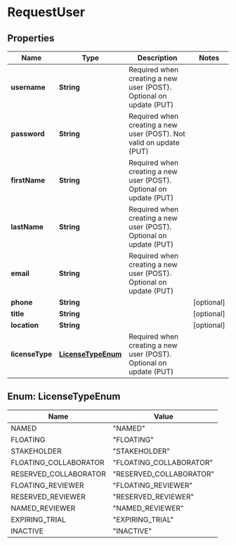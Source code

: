 
# RequestUser

## Properties
Name | Type | Description | Notes
------------ | ------------- | ------------- | -------------
**username** | **String** | Required when creating a new user (POST). Optional on update (PUT) | 
**password** | **String** | Required when creating a new user (POST). Not valid on update (PUT) | 
**firstName** | **String** | Required when creating a new user (POST). Optional on update (PUT) | 
**lastName** | **String** | Required when creating a new user (POST). Optional on update (PUT) | 
**email** | **String** | Required when creating a new user (POST). Optional on update (PUT) | 
**phone** | **String** |  |  [optional]
**title** | **String** |  |  [optional]
**location** | **String** |  |  [optional]
**licenseType** | [**LicenseTypeEnum**](#LicenseTypeEnum) | Required when creating a new user (POST). Optional on update (PUT) | 


<a name="LicenseTypeEnum"></a>
## Enum: LicenseTypeEnum
Name | Value
---- | -----
NAMED | &quot;NAMED&quot;
FLOATING | &quot;FLOATING&quot;
STAKEHOLDER | &quot;STAKEHOLDER&quot;
FLOATING_COLLABORATOR | &quot;FLOATING_COLLABORATOR&quot;
RESERVED_COLLABORATOR | &quot;RESERVED_COLLABORATOR&quot;
FLOATING_REVIEWER | &quot;FLOATING_REVIEWER&quot;
RESERVED_REVIEWER | &quot;RESERVED_REVIEWER&quot;
NAMED_REVIEWER | &quot;NAMED_REVIEWER&quot;
EXPIRING_TRIAL | &quot;EXPIRING_TRIAL&quot;
INACTIVE | &quot;INACTIVE&quot;



